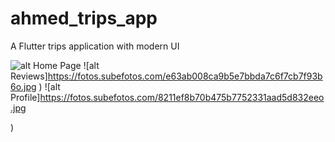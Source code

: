 # ahmed_trips_app

A Flutter trips application with modern UI


![alt Home Page](https://fotos.subefotos.com/96d3a990748ab682fe2ff253cfc510c7o.jpg
)
![alt Reviews]https://fotos.subefotos.com/e63ab008ca9b5e7bbda7c6f7cb7f93b6o.jpg
)
![alt Profile]https://fotos.subefotos.com/8211ef8b70b475b7752331aad5d832eeo.jpg

)


